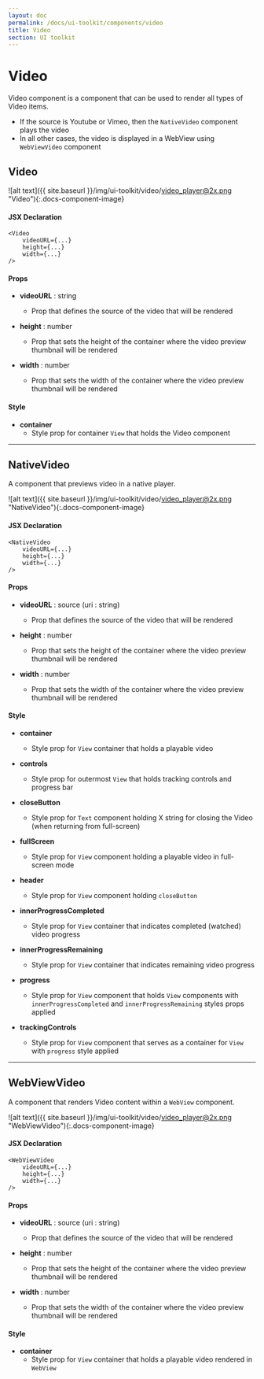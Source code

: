 ```yaml
---
layout: doc
permalink: /docs/ui-toolkit/components/video
title: Video
section: UI toolkit
---
```


# Video

Video component is a component that can be used to render all types of Video items.  
- If the source is Youtube or Vimeo, then the `NativeVideo` component plays the video  
- In all other cases, the video is displayed in a WebView using `WebViewVideo` component  

## Video
![alt text]({{ site.baseurl }}/img/ui-toolkit/video/video_player@2x.png "Video"){:.docs-component-image}

#### JSX Declaration
```JSX
<Video
    videoURL={...}
    height={...}
    width={...}
/>
```

#### Props

* **videoURL**  : string
  - Prop that defines the source of the video that will be rendered

* **height** : number
  - Prop that sets the height of the container where the video preview thumbnail will be rendered
   
* **width** : number
  - Prop that sets the width of the container where the video preview thumbnail will be rendered


#### Style

* **container**
  - Style prop for container `View` that holds the Video component
  
---
  
## NativeVideo

A component that previews video in a native player.

![alt text]({{ site.baseurl }}/img/ui-toolkit/video/video_player@2x.png "NativeVideo"){:.docs-component-image}

#### JSX Declaration
```JSX
<NativeVideo
    videoURL={...}
    height={...}
    width={...}
/>
```

#### Props

* **videoURL**  : source (uri : string)
  - Prop that defines the source of the video that will be rendered

* **height** : number
  - Prop that sets the height of the container where the video preview thumbnail will be rendered
 
* **width** : number
  -  Prop that sets the width of the container where the video preview thumbnail will be rendered

#### Style

* **container**
  - Style prop for `View` container that holds a playable video 

* **controls**
  - Style prop for outermost `View` that holds tracking controls and progress bar
  
* **closeButton**
  - Style prop for `Text` component holding X string for closing the Video (when returning from full-screen)

* **fullScreen**
  - Style prop for `View` component holding a playable video in full-screen mode
  
* **header**
  - Style prop for `View` component holding `closeButton`

* **innerProgressCompleted**
  - Style prop for `View` container that indicates completed (watched) video progress 

* **innerProgressRemaining**
  - Style prop for `View` container that indicates remaining video progress 

* **progress**
  - Style prop for `View` component that holds `View` components with `innerProgressCompleted` and `innerProgressRemaining` styles props applied

* **trackingControls**
  - Style prop for `View` component that serves as a container for `View` with `progress` style applied    
  
---   

## WebViewVideo  

A component that renders Video content within a `WebView` component.

![alt text]({{ site.baseurl }}/img/ui-toolkit/video/video_player@2x.png "WebViewVideo"){:.docs-component-image}

#### JSX Declaration
```JSX
<WebViewVideo
    videoURL={...}
    height={...}
    width={...}
/>
```

#### Props

* **videoURL**  : source (uri : string)
  - Prop that defines the source of the video that will be rendered

* **height** : number
  - Prop that sets the height of the container where the video preview thumbnail will be rendered
 
* **width** : number
  -  Prop that sets the width of the container where the video preview thumbnail will be rendered

#### Style

* **container**
  - Style prop for `View` container that holds a playable video rendered in `WebView`
